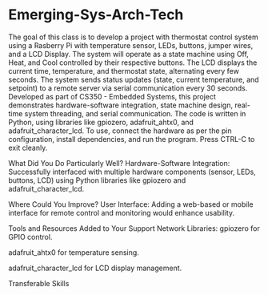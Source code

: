 # Emerging-Sys-Arch-Tech #
The goal of this class is to develop a project with thermostat control system using a Rasberry Pi with temperature sensor, LEDs, buttons, jumper wires, and a LCD Display. The system will operate as a state machine using Off, Heat, and Cool controlled by their respective buttons. The LCD displays the current time, temperature, and thermostat state, alternating every few seconds. The system sends status updates (state, current temperature, and setpoint) to a remote server via serial communication every 30 seconds. Developed as part of CS350 - Embedded Systems, this project demonstrates hardware-software integration, state machine design, real-time system threading, and serial communication. The code is written in Python, using libraries like gpiozero, adafruit_ahtx0, and adafruit_character_lcd. To use, connect the hardware as per the pin configuration, install dependencies, and run the program. Press CTRL-C to exit cleanly.

What Did You Do Particularly Well?
Hardware-Software Integration: Successfully interfaced with multiple hardware components (sensor, LEDs, buttons, LCD) using Python libraries like gpiozero and adafruit_character_lcd.

Where Could You Improve?
User Interface: Adding a web-based or mobile interface for remote control and monitoring would enhance usability.

Tools and Resources Added to Your Support Network
Libraries: 
gpiozero for GPIO control.

adafruit_ahtx0 for temperature sensing.

adafruit_character_lcd for LCD display management.

Transferable Skills
